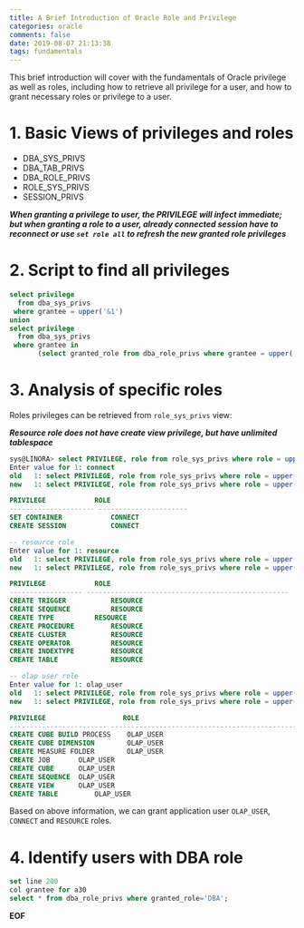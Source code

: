 ```yaml
---
title: A Brief Introduction of Oracle Role and Privilege
categories: oracle
comments: false
date: 2019-08-07 21:13:38
tags: fundamentals
---
```

This brief introduction will cover with the fundamentals of Oracle privilege as well as roles, including how to retrieve all privilege for a user, and how to grant necessary roles or privilege to a user.
<!--more-->

# 1. Basic Views of privileges and roles

* DBA_SYS_PRIVS
* DBA_TAB_PRIVS
* DBA_ROLE_PRIVS
* ROLE_SYS_PRIVS
* SESSION_PRIVS

___When granting a privilege to user, the PRIVILEGE will infect immediate; but when granting a role to a user, already connected session have to reconnect or use `set role all` to refresh the new granted role privileges___

# 2. Script to find all privileges

```sql
select privilege
  from dba_sys_privs
 where grantee = upper('&1')
union
select privilege
  from dba_sys_privs
 where grantee in
       (select granted_role from dba_role_privs where grantee = upper('&1'));
```

# 3. Analysis of specific roles

Roles privileges can be retrieved from `role_sys_privs` view:

___Resource role does not have create view privilege, but have unlimited tablespace___

```sql
sys@LINORA> select PRIVILEGE, role from role_sys_privs where role = upper('&1');
Enter value for 1: connect
old   1: select PRIVILEGE, role from role_sys_privs where role = upper('&1')
new   1: select PRIVILEGE, role from role_sys_privs where role = upper('connect')

PRIVILEGE			 ROLE
--------------------- ----------------------
SET CONTAINER			 CONNECT
CREATE SESSION			 CONNECT

-- resource role
Enter value for 1: resource
old   1: select PRIVILEGE, role from role_sys_privs where role = upper('&1')
new   1: select PRIVILEGE, role from role_sys_privs where role = upper('resource')

PRIVILEGE			 ROLE
------------------ --------------------------------------------------
CREATE TRIGGER			 RESOURCE
CREATE SEQUENCE 		 RESOURCE
CREATE TYPE			 RESOURCE
CREATE PROCEDURE		 RESOURCE
CREATE CLUSTER			 RESOURCE
CREATE OPERATOR 		 RESOURCE
CREATE INDEXTYPE		 RESOURCE
CREATE TABLE			 RESOURCE

-- olap user role
Enter value for 1: olap_user
old   1: select PRIVILEGE, role from role_sys_privs where role = upper('&1')
new   1: select PRIVILEGE, role from role_sys_privs where role = upper('olap_user')

PRIVILEGE					ROLE
------------------------ --------------------------------------------------
CREATE CUBE BUILD PROCESS	 OLAP_USER
CREATE CUBE DIMENSION	 	 OLAP_USER
CREATE MEASURE FOLDER	 	 OLAP_USER
CREATE JOB		 OLAP_USER
CREATE CUBE		 OLAP_USER
CREATE SEQUENCE	 OLAP_USER
CREATE VIEW		 OLAP_USER
CREATE TABLE		 OLAP_USER
```

Based on above information, we can grant application user `OLAP_USER`, `CONNECT` and `RESOURCE` roles.


# 4. Identify users with DBA role

```sql
set line 200
col grantee for a30
select * from dba_role_privs where granted_role='DBA';
```

__EOF__
